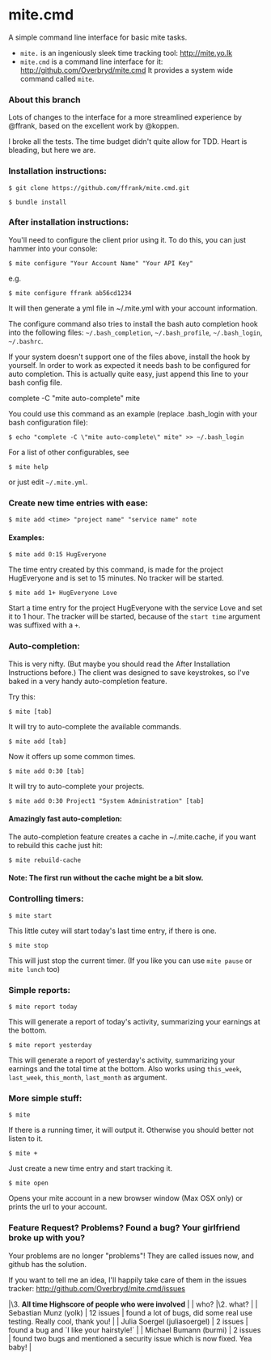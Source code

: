 # mite.cmd

A simple command line interface for basic mite tasks.

* `mite.` is an ingeniously sleek time tracking tool: http://mite.yo.lk
* `mite.cmd` is a command line interface for it: http://github.com/Overbryd/mite.cmd
  It provides a system wide command called `mite`.

### About this branch

Lots of changes to the interface for a more streamlined experience by @ffrank, based on the excellent work by @koppen.

I broke all the tests. The time budget didn't quite allow for TDD. Heart is bleading, but here we are.

### Installation instructions:

    $ git clone https://github.com/ffrank/mite.cmd.git

    $ bundle install

### After installation instructions:

You'll need to configure the client prior using it.
To do this, you can just hammer into your console:

    $ mite configure "Your Account Name" "Your API Key"

e.g.

    $ mite configure ffrank ab56cd1234

It will then generate a yml file in ~/.mite.yml with your account information.

The configure command also tries to install the bash auto completion hook into the following files: `~/.bash_completion`, `~/.bash_profile`, `~/.bash_login`, `~/.bashrc`.

If your system doesn't support one of the files above, install the hook by yourself.
In order to work as expected it needs bash to be configured for auto completion.
This is actually quite easy, just append this line to your bash config file.

  complete -C "mite auto-complete" mite

You could use this command as an example (replace .bash_login with your bash configuration file):

    $ echo "complete -C \"mite auto-complete\" mite" >> ~/.bash_login

For a list of other configurables, see

    $ mite help

or just edit `~/.mite.yml`.

### Create new time entries with ease:

    $ mite add <time> "project name" "service name" note
  
#### Examples:

    $ mite add 0:15 HugEveryone

The time entry created by this command, is made for the project HugEveryone and is set to 15 minutes. No tracker will be started.
  
    $ mite add 1+ HugEveryone Love

Start a time entry for the project HugEveryone with the service Love and set it to 1 hour. The tracker will be started, because of the `start time` argument was suffixed with a `+`.

### Auto-completion:

This is very nifty. (But maybe you should read the After Installation Instructions before.)
The client was designed to save keystrokes, so I've baked in a very handy auto-completion feature.

Try this:

    $ mite [tab]

It will try to auto-complete the available commands. 

    $ mite add [tab]

Now it offers up some common times.
    
    $ mite add 0:30 [tab]

It will try to auto-complete your projects.
    
    $ mite add 0:30 Project1 "System Administration" [tab]

#### Amazingly fast auto-completion:

The auto-completion feature creates a cache in ~/.mite.cache, if you want to rebuild this cache just hit:
  
    $ mite rebuild-cache

#### Note: The first run without the cache might be a bit slow.

### Controlling timers:

    $ mite start

This little cutey will start today's last time entry, if there is one.

    $ mite stop

This will just stop the current timer. (If you like you can use `mite pause` or `mite lunch` too)

### Simple reports:

    $ mite report today

This will generate a report of today's activity, summarizing your earnings at the bottom.

    $ mite report yesterday

This will generate a report of yesterday's activity, summarizing your earnings and the total time at the bottom.
Also works using `this_week`, `last_week`, `this_month`, `last_month` as argument.

### More simple stuff:

    $ mite

If there is a running timer, it will output it. Otherwise you should better not listen to it.

    $ mite +

Just create a new time entry and start tracking it.

    $ mite open

Opens your mite account in a new browser window (Max OSX only) or prints the url to your account.

### Feature Request? Problems? Found a bug? Your girlfriend broke up with you?

Your problems are no longer "problems"! They are called issues now, and github has the solution.

If you want to tell me an idea, I'll happily take care of them in the issues tracker: http://github.com/Overbryd/mite.cmd/issues

|\3. **All time Highscore of people who were involved** |
| who? |\2. what? |
| Sebastian Munz (yolk) | 12 issues | found a lot of bugs, did some real use testing. Really cool, thank you! |
| Julia Soergel (juliasoergel) | 2 issues | found a bug and `I like your hairstyle!´ |
| Michael Bumann (burmi) | 2 issues | found two bugs and mentioned a security issue which is now fixed. Yea baby! |
